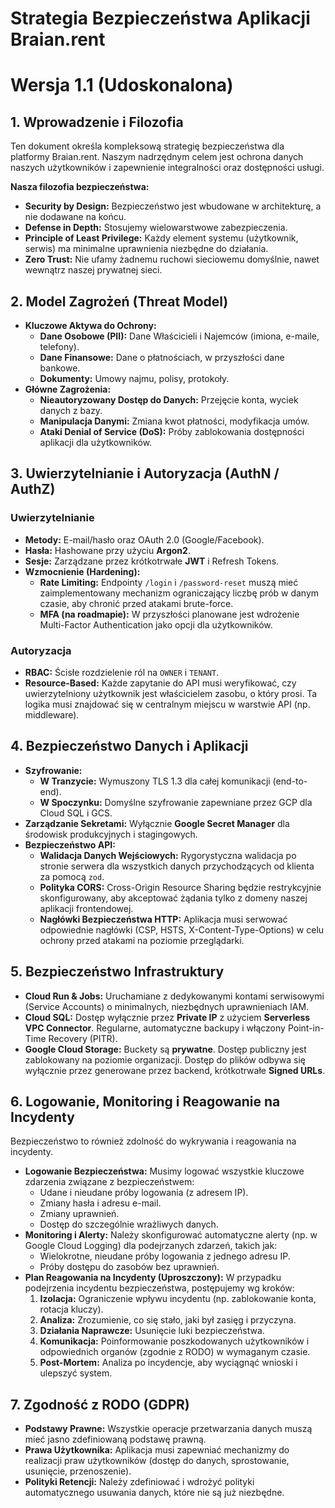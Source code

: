 # Strategia Bezpieczeństwa Aplikacji Braian.rent

# Wersja 1.1 (Udoskonalona)

## 1. Wprowadzenie i Filozofia

Ten dokument określa kompleksową strategię bezpieczeństwa dla platformy Braian.rent. Naszym nadrzędnym celem jest ochrona danych naszych użytkowników i zapewnienie integralności oraz dostępności usługi.

**Nasza filozofia bezpieczeństwa:**

- **Security by Design:** Bezpieczeństwo jest wbudowane w architekturę, a nie dodawane na końcu.
- **Defense in Depth:** Stosujemy wielowarstwowe zabezpieczenia.
- **Principle of Least Privilege:** Każdy element systemu (użytkownik, serwis) ma minimalne uprawnienia niezbędne do działania.
- **Zero Trust:** Nie ufamy żadnemu ruchowi sieciowemu domyślnie, nawet wewnątrz naszej prywatnej sieci.

## 2. Model Zagrożeń (Threat Model)

- **Kluczowe Aktywa do Ochrony:**
  - **Dane Osobowe (PII):** Dane Właścicieli i Najemców (imiona, e-maile, telefony).
  - **Dane Finansowe:** Dane o płatnościach, w przyszłości dane bankowe.
  - **Dokumenty:** Umowy najmu, polisy, protokoły.
- **Główne Zagrożenia:**
  - **Nieautoryzowany Dostęp do Danych:** Przejęcie konta, wyciek danych z bazy.
  - **Manipulacja Danymi:** Zmiana kwot płatności, modyfikacja umów.
  - **Ataki Denial of Service (DoS):** Próby zablokowania dostępności aplikacji dla użytkowników.

## 3. Uwierzytelnianie i Autoryzacja (AuthN / AuthZ)

### Uwierzytelnianie

- **Metody:** E-mail/hasło oraz OAuth 2.0 (Google/Facebook).
- **Hasła:** Hashowane przy użyciu **Argon2**.
- **Sesje:** Zarządzane przez krótkotrwałe **JWT** i Refresh Tokens.
- **Wzmocnienie (Hardening):**
  - **Rate Limiting:** Endpointy `/login` i `/password-reset` muszą mieć zaimplementowany mechanizm ograniczający liczbę prób w danym czasie, aby chronić przed atakami brute-force.
  - **MFA (na roadmapie):** W przyszłości planowane jest wdrożenie Multi-Factor Authentication jako opcji dla użytkowników.

### Autoryzacja

- **RBAC:** Ścisłe rozdzielenie ról na `OWNER` i `TENANT`.
- **Resource-Based:** Każde zapytanie do API musi weryfikować, czy uwierzytelniony użytkownik jest właścicielem zasobu, o który prosi. Ta logika musi znajdować się w centralnym miejscu w warstwie API (np. middleware).

## 4. Bezpieczeństwo Danych i Aplikacji

- **Szyfrowanie:**
  - **W Tranzycie:** Wymuszony TLS 1.3 dla całej komunikacji (end-to-end).
  - **W Spoczynku:** Domyślne szyfrowanie zapewniane przez GCP dla Cloud SQL i GCS.
- **Zarządzanie Sekretami:** Wyłącznie **Google Secret Manager** dla środowisk produkcyjnych i stagingowych.
- **Bezpieczeństwo API:**
  - **Walidacja Danych Wejściowych:** Rygorystyczna walidacja po stronie serwera dla wszystkich danych przychodzących od klienta za pomocą `zod`.
  - **Polityka CORS:** Cross-Origin Resource Sharing będzie restrykcyjnie skonfigurowany, aby akceptować żądania tylko z domeny naszej aplikacji frontendowej.
  - **Nagłówki Bezpieczeństwa HTTP:** Aplikacja musi serwować odpowiednie nagłówki (CSP, HSTS, X-Content-Type-Options) w celu ochrony przed atakami na poziomie przeglądarki.

## 5. Bezpieczeństwo Infrastruktury

- **Cloud Run & Jobs:** Uruchamiane z dedykowanymi kontami serwisowymi (Service Accounts) o minimalnych, niezbędnych uprawnieniach IAM.
- **Cloud SQL:** Dostęp wyłącznie przez **Private IP** z użyciem **Serverless VPC Connector**. Regularne, automatyczne backupy i włączony Point-in-Time Recovery (PITR).
- **Google Cloud Storage:** Buckety są **prywatne**. Dostęp publiczny jest zablokowany na poziomie organizacji. Dostęp do plików odbywa się wyłącznie przez generowane przez backend, krótkotrwałe **Signed URLs**.

## 6. Logowanie, Monitoring i Reagowanie na Incydenty

Bezpieczeństwo to również zdolność do wykrywania i reagowania na incydenty.

- **Logowanie Bezpieczeństwa:** Musimy logować wszystkie kluczowe zdarzenia związane z bezpieczeństwem:
  - Udane i nieudane próby logowania (z adresem IP).
  - Zmiany hasła i adresu e-mail.
  - Zmiany uprawnień.
  - Dostęp do szczególnie wrażliwych danych.
- **Monitoring i Alerty:** Należy skonfigurować automatyczne alerty (np. w Google Cloud Logging) dla podejrzanych zdarzeń, takich jak:
  - Wielokrotne, nieudane próby logowania z jednego adresu IP.
  - Próby dostępu do zasobów bez uprawnień.
- **Plan Reagowania na Incydenty (Uproszczony):** W przypadku podejrzenia incydentu bezpieczeństwa, postępujemy wg kroków:
  1.  **Izolacja:** Ograniczenie wpływu incydentu (np. zablokowanie konta, rotacja kluczy).
  2.  **Analiza:** Zrozumienie, co się stało, jaki był zasięg i przyczyna.
  3.  **Działania Naprawcze:** Usunięcie luki bezpieczeństwa.
  4.  **Komunikacja:** Poinformowanie poszkodowanych użytkowników i odpowiednich organów (zgodnie z RODO) w wymaganym czasie.
  5.  **Post-Mortem:** Analiza po incydencje, aby wyciągnąć wnioski i ulepszyć system.

## 7. Zgodność z RODO (GDPR)

- **Podstawy Prawne:** Wszystkie operacje przetwarzania danych muszą mieć jasno zdefiniowaną podstawę prawną.
- **Prawa Użytkownika:** Aplikacja musi zapewniać mechanizmy do realizacji praw użytkowników (dostęp do danych, sprostowanie, usunięcie, przenoszenie).
- **Polityki Retencji:** Należy zdefiniować i wdrożyć polityki automatycznego usuwania danych, które nie są już niezbędne.
